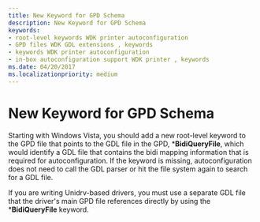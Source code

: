 ```yaml
---
title: New Keyword for GPD Schema
description: New Keyword for GPD Schema
keywords:
- root-level keywords WDK printer autoconfiguration
- GPD files WDK GDL extensions , keywords
- keywords WDK printer autoconfiguration
- in-box autoconfiguration support WDK printer , keywords
ms.date: 04/20/2017
ms.localizationpriority: medium
---
```


# New Keyword for GPD Schema


Starting with Windows Vista, you should add a new root-level keyword to the GPD file that points to the GDL file in the GPD, \***BidiQueryFile**, which would identify a GDL file that contains the bidi mapping information that is required for autoconfiguration. If the keyword is missing, autoconfiguration does not need to call the GDL parser or hit the file system again to search for a GDL file.

If you are writing Unidrv-based drivers, you must use a separate GDL file that the driver's main GPD file references directly by using the \***BidiQueryFile** keyword.

 

 




